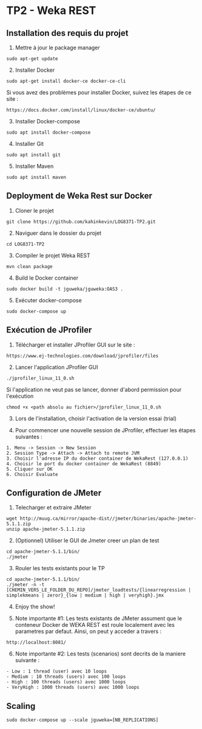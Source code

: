 # TP2 - Weka REST

## Installation des requis du projet

1. Mettre à jour le package manager
```shell
sudo apt-get update
```

2. Installer Docker
```shell
sudo apt-get install docker-ce docker-ce-cli
```

Si vous avez des problèmes pour installer Docker, suivez les étapes de ce site :
```shell
https://docs.docker.com/install/linux/docker-ce/ubuntu/
```

3. Installer Docker-compose
```shell
sudo apt install docker-compose
```

4. Installer Git
```shell
sudo apt install git
```

5. Installer Maven
```shell
sudo apt install maven
```

## Deployment de Weka Rest sur Docker

1. Cloner le projet
```shell
git clone https://github.com/kahinkevin/LOG8371-TP2.git
```

2. Naviguer dans le dossier du projet
```shell
cd LOG8371-TP2
```

3. Compiler le projet Weka REST
```shell
mvn clean package
```

4. Build le Docker container
```shell
sudo docker build -t jguweka/jguweka:OAS3 .
```

5. Exécuter docker-compose
```shell
sudo docker-compose up
```

## Exécution de JProfiler

1. Télécharger et installer JProfiler GUI sur le site :
```shell
https://www.ej-technologies.com/download/jprofiler/files
```

2. Lancer l'application JProfiler GUI
```shell
./jprofiler_linux_11_0.sh
```

Si l'application ne veut pas se lancer, donner d'abord permission pour l'exécution
```shell
chmod +x <path absolu au fichier>/jprofiler_linux_11_0.sh
```

3. Lors de l'installation, choisir l'activation de la version essai (trial)

4. Pour commencer une nouvelle session de JProfiler, effectuer les étapes suivantes :
```shell
1. Menu -> Session -> New Session
2. Session Type -> Attach -> Attach to remote JVM
3. Choisir l'adresse IP du docker container de WekaRest (127.0.0.1)
4. Choisir le port du docker container de WekaRest (8849)
5. Cliquer sur OK
6. Choisir Evaluate
```

## Configuration de JMeter
1. Telecharger et extraire JMeter
```shell
wget http://muug.ca/mirror/apache-dist//jmeter/binaries/apache-jmeter-5.1.1.zip
unzip apache-jmeter-5.1.1.zip
```

2. (Optionnel) Utiliser le GUI de Jmeter creer un plan de test
```shell
cd apache-jmeter-5.1.1/bin/
./jmeter
```

3. Rouler les tests existants pour le TP
```shell
cd apache-jmeter-5.1.1/bin/
./jmeter -n -t [CHEMIN_VERS_LE_FOLDER_DU_REPO]/jmeter_loadtests/{linearregression | simplekmeans | zeror}_{low | medium | high | veryhigh}.jmx
```

4. Enjoy the show!

5. Note importante #1: Les tests existants de JMeter assument que le conteneur Docker de WEKA REST est roule localement avec les parametres par defaut.
Ainsi, on peut y acceder a travers :
```shell
http://localhost:8081/
```

6. Note importante #2: Les tests (scenarios) sont decrits de la maniere suivante :
```shell
- Low : 1 thread (user) avec 10 loops
- Medium : 10 threads (users) avec 100 loops
- High : 100 threads (users) avec 1000 loops
- VeryHigh : 1000 threads (users) avec 1000 loops
```

## Scaling

```shell
sudo docker-compose up --scale jguweka=[NB_REPLICATIONS]
```
